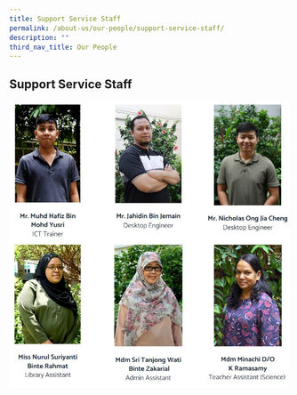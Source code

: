 ```yaml
---
title: Support Service Staff
permalink: /about-us/our-people/support-service-staff/
description: ""
third_nav_title: Our People
---
```

## **Support Service Staff**

![](/images/supportservicestaff.jpg)